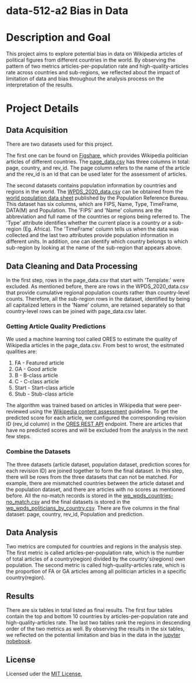 # data-512-a2 Bias in Data

# Description and Goal
This project aims to explore potential bias in data on Wikipedia articles of political figures from different countries in the world. By observing the pattern of two metrics articles-per-population rate and high-quality-articles rate across countries and sub-regions, we reflected about the impact of limitation of data and bias throughout the analysis process on the interpretation of the results. 

# Project Details

## Data Acquisition
There are two datasets used for this project. 

The first one can be found on [Figshare](https://figshare.com/articles/dataset/Untitled_Item/5513449), which provides Wikipedia politician articles of different countries. The [page_data.csv](page_data.csv) has three columns in total: page, country, and rev_id. The page column refers to the name of the article and the rev_id is an id that can be used later for the assessment of articles. 

The second datasets contains population information by countries and regions in the world. The [WPDS_2020_data.csv](WPDS_2020_data.csv) can be obtained from the [world population data sheet](https://www.prb.org/international/indicator/population/table/) published by the Population Reference Bureau. This dataset has six columns, which are FIPS, Name, Type, TimeFrame, DATA(M) and Population. The 'FIPS' and 'Name' columns are the abbreviation and full name of the countries or regions being referred to. The 'Type' attribute identifies whether the current place is a country or a sub-region (Eg. Africa). The 'TimeFrame' column tells us when the data was collected and the last two attributes provide population information in different units. In addition, one can identify which country belongs to which sub-region by looking at the name of the sub-region that appears above. 

## Data Cleaning and Data Processing
In the first step, rows in the page_data.csv that start with 'Template:' were excluded. As mentioned before, there are rows in the WPDS_2020_data.csv that provide cumulative regional population counts rather than country-level counts. Therefore, all the sub-region rows in the dataset, identified by being all capitalized letters in the 'Name' column, are retained separately so that country-level rows can be joined with page_data.csv later.  

### Getting Article Quality Predictions
We used a machine learning tool called ORES to estimate the quality of Wikipedia articles in the page_data.csv. From best to wrost, the esitmated qualities are:
1.	FA - Featured article
2.	GA - Good article
3.	B - B-class article
4.	C - C-class article
5.	Start - Start-class article
6.	Stub - Stub-class article

The algorithm was trained based on articles in Wikipedia that were peer-reviewed using the [Wikipedia content assessment](https://en.wikipedia.org/wiki/Wikipedia:Content_assessment) guideline. To get the predicted score for each article, we configured the corresponding revision ID (rev_id column) in the [ORES REST API](https://ores.wikimedia.org/v3/#!/scoring/get_v3_scores_context_revid_model) endpoint. There are articles that have no predicted scores and will be excluded from the analysis in the next few steps. 

### Combine the Datasets
The three datasets (article dataset, population dataset, prediction scores for each revision ID) are joined together to form the final dataset. In this step, there will be rows from the three datasets that can not be matched. For example, there are mismatched countries between the article dataset and the population dataset, and there are articles with no scores as mentioned before. All the no-match records is stored in the [wp_wpds_countries-no_match.csv](wp_wpds_countries-no_match.csv) and the final datasets is stored in the [wp_wpds_politicians_by_country.csv](wp_wpds_politicians_by_country.csv). There are five columns in the final dataset: page, country, rev_id, Population and prediction. 

## Data Analysis
Two metrics are computed for countries and regions in the analysis step. The first metric is called articles-per-population rate, which is the number of total articles of a country(region) divided by the country's(regions) own population. The second metric is called high-quality-articles rate, which is the proportion of FA or GA articles among all politician articles in a specific country(region). 

## Results
There are six tables in total listed as final results. The first four tables contain the top and bottom 10 countries by articles-per-population rate and high-quality-articles rate. The last two tables rank the regions in descending order of the two metrics as well. By observing the results in the six tables, we reflected on the potential limitation and bias in the data in the [jupyter nobebook](hcds-a2-bias.ipynb).

## License
Licensed uder the [MIT License](LICENSE),


